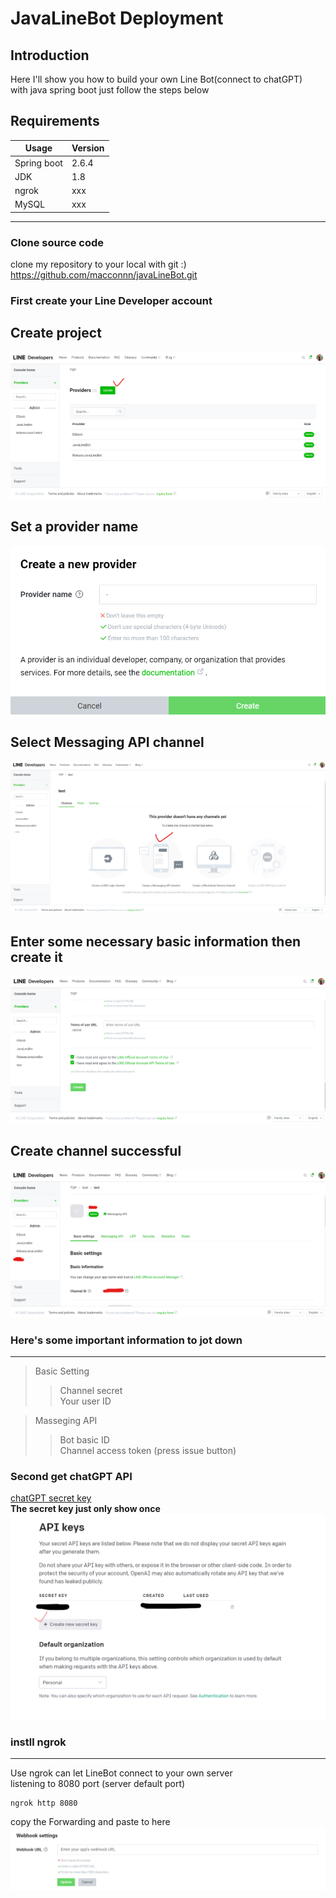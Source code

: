 # JavaLineBot Deployment

## Introduction
Here I'll show you how to build your own Line Bot(connect to chatGPT)  
with java spring boot just follow the steps below

## Requirements

Usage |  Version
---- | ----
Spring boot | 2.6.4      
JDK    |   1.8
ngrok  |  xxx
MySQL  |  xxx

***
  
### Clone source code

clone my repository to your local with git :)  
https://github.com/macconnn/javaLineBot.git


### First create your Line Developer account

## Create project
![GITHUB](https://github.com/macconnn/javaLineBot/blob/main/image/create_project.png)
## Set a provider name
![GITHUB](https://github.com/macconnn/javaLineBot/blob/main/image/setName.png)
## Select Messaging API channel
![GITHUB](https://github.com/macconnn/javaLineBot/blob/main/image/selectMsgAPI.png)
## Enter some necessary basic information then create it
![GITHUB](https://github.com/macconnn/javaLineBot/blob/main/image/created.png)
## Create channel successful
![GITHUB](https://github.com/macconnn/javaLineBot/blob/main/image/1.png)
### Here's some important information to jot down  
***
> Basic Setting
> > Channel secret  
> > Your user ID  


> Masseging API  
> > Bot basic ID  
> > Channel access token (press issue button)  

### Second get chatGPT API

[chatGPT secret key](https://platform.openai.com/account/api-keys?utm_source=soft4fun&utm_medium=post)  
**The secret key just only show once**
![GITHUB](https://github.com/macconnn/javaLineBot/blob/main/image/3.png)

### instll ngrok
***
Use ngrok can let LineBot connect to your own server  
listening to 8080 port (server default port)
```  
ngrok http 8080  
```  
copy the Forwarding and paste to here  
![GITHUB](https://github.com/macconnn/javaLineBot/blob/main/image/2.png)









